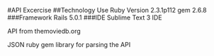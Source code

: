 #API Excercise
##Technology Use
Ruby Version 2.3.1p112
gem 2.6.8
###Framework
Rails 5.0.1
###IDE
Sublime Text 3 IDE

API from  themoviedb.org

JSON ruby gem library for parsing the API